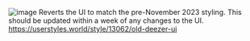 ![image](https://github.com/user-attachments/assets/147a25f3-ab43-49ff-ae09-10412c44ed1a)
Reverts the UI to match the pre-November 2023 styling.
This should be updated within a week of any changes to the UI.
https://userstyles.world/style/13062/old-deezer-ui
